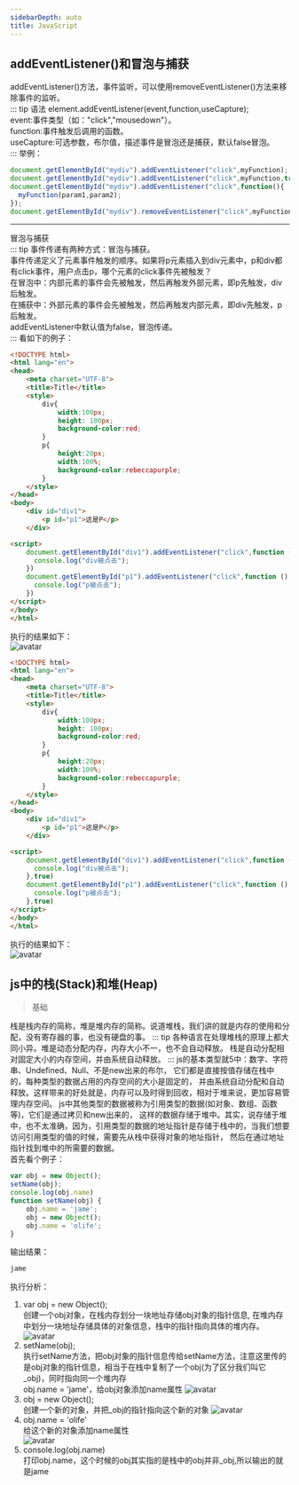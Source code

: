 ```yaml
---
sidebarDepth: auto
title: JavaScript
---
```



## addEventListener()和冒泡与捕获
addEventListener()方法，事件监听，可以使用removeEventListener()方法来移除事件的监听。   
::: tip 语法
element.addEventListener(event,function,useCapture);    
event:事件类型（如："click","mousedown"）。   
function:事件触发后调用的函数。   
useCapture:可选参数，布尔值，描述事件是冒泡还是捕获，默认false冒泡。   
:::
举例：   
```js
document.getElementById("mydiv").addEventListener("click",myFunction);
document.getElementById("mydiv").addEventListener("click",myFunction,true);
document.getElementById("mydiv").addEventListener("click",function(){
  myFunction(param1,param2);
});
document.getElementById("mydiv").removeEventListener("click",myFunction);
```

----

冒泡与捕获   
::: tip 
事件传递有两种方式：冒泡与捕获。   
事件传递定义了元素事件触发的顺序。如果将p元素插入到div元素中，p和div都有click事件，用户点击p，哪个元素的click事件先被触发？   
在冒泡中：内部元素的事件会先被触发，然后再触发外部元素，即p先触发，div后触发。   
在捕获中：外部元素的事件会先被触发，然后再触发内部元素，即div先触发，p后触发。   
addEventListener中默认值为false，冒泡传递。   
:::
看如下的例子：   
```html
<!DOCTYPE html>
<html lang="en">
<head>
    <meta charset="UTF-8">
    <title>Title</title>
    <style>
        div{
            width:100px;
            height: 100px;
            background-color:red;
        }
        p{
            height:20px;
            width:100%;
            background-color:rebeccapurple;
        }
    </style>
</head>
<body>
    <div id="div1">
        <p id="p1">这是P</p>
    </div>

<script>
    document.getElementById("div1").addEventListener("click",function () {
      console.log("div被点击");
    })
    document.getElementById("p1").addEventListener("click",function () {
      console.log("p被点击");
    })
</script>
</body>
</html>
```
执行的结果如下：   
![avatar](/img/front/js/js_1.png)  
```html
<!DOCTYPE html>
<html lang="en">
<head>
    <meta charset="UTF-8">
    <title>Title</title>
    <style>
        div{
            width:100px;
            height: 100px;
            background-color:red;
        }
        p{
            height:20px;
            width:100%;
            background-color:rebeccapurple;
        }
    </style>
</head>
<body>
    <div id="div1">
        <p id="p1">这是P</p>
    </div>

<script>
    document.getElementById("div1").addEventListener("click",function () {
      console.log("div被点击");
    },true)
    document.getElementById("p1").addEventListener("click",function () {
      console.log("p被点击");
    },true)
</script>
</body>
</html>
```
执行的结果如下：   
![avatar](/img/front/js/js_2.png) 


## js中的栈(Stack)和堆(Heap)
>基础

栈是栈内存的简称，堆是堆内存的简称。说道堆栈，我们讲的就是内存的使用和分配，没有寄存器的事，也没有硬盘的事。
::: tip
各种语言在处理堆栈的原理上都大同小异。堆是动态分配内存，内存大小不一，也不会自动释放。
栈是自动分配相对固定大小的内存空间，并由系统自动释放。
:::
js的基本类型就5中：数字、字符串、Undefined、Null、不是new出来的布尔，
它们都是直接按值存储在栈中的，每种类型的数据占用的内存空间的大小是固定的，
并由系统自动分配和自动释放。这样带来的好处就是，内存可以及时得到回收，相对于堆来说，更加容易管理内存空间。
js中其他类型的数据被称为引用类型的数据(如对象、数组、函数等)，它们是通过拷贝和new出来的，
这样的数据存储于堆中。其实，说存储于堆中，也不太准确，因为，引用类型的数据的地址指针是存储于栈中的，当我们想要访问引用类型的值的时候，需要先从栈中获得对象的地址指针，
然后在通过地址指针找到堆中的所需要的数据。   
首先看个例子：
```javascript
var obj = new Object();
setName(obj);
console.log(obj.name)
function setName(obj) {
    obj.name = 'jame';
    obj = new Object();
    obj.name = 'olife';
}
```
输出结果：   
```markdown
jame
```
执行分析：
1. var obj = new Object();   
创建一个obj对象，在栈内存划分一块地址存储obj对象的指针信息,
在堆内存中划分一块地址存储具体的对象信息，栈中的指针指向具体的堆内存。   
![avatar](/img/front/js/stack1.png) 
2. setName(obj);   
执行setName方法，把obj对象的指针信息传给setName方法，注意这里传的是obj对象的指针信息，相当于在栈中复制了一个obj(为了区分我们叫它_obj)，同时指向同一个堆内存   
obj.name = 'jame'，给obj对象添加name属性
![avatar](/img/front/js/stack2.png)  
3. obj = new Object();   
创建一个新的对象，并把_obj的指针指向这个新的对象
![avatar](/img/front/js/stack3.png)  
4. obj.name = 'olife'   
给这个新的对象添加name属性   
![avatar](/img/front/js/stack4.png) 
5. console.log(obj.name)   
打印obj.name，这个时候的obj其实指的是栈中的obj并非_obj,所以输出的就是jame

